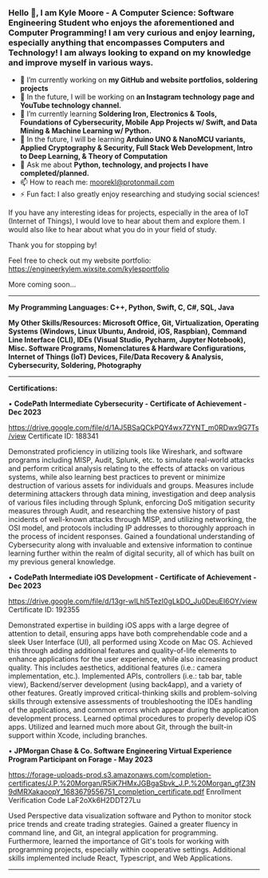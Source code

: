 ### Hello 👋, I am Kyle Moore - A Computer Science: Software Engineering Student who enjoys the aforementioned and Computer Programming! I am very curious and enjoy learning, especially anything that encompasses Computers and Technology! I am always looking to expand on my knowledge and improve myself in various ways.

- 🔭 I’m currently working on **my GitHub and website portfolios, soldering projects**
- 🌠 In the future, I will be working on **an Instagram technology page and YouTube technology channel.**
- 🌱 I’m currently learning __Soldering Iron, Electronics & Tools, Foundations of Cybersecurity, Mobile App Projects w/ Swift, and Data Mining & Machine Learning w/ Python.__
- 🚀 In the future, I will be learning **Arduino UNO & NanoMCU variants, Applied Cryptography & Security, Full Stack Web Development, Intro to Deep Learning, & Theory of Computation**
- 💬 Ask me about **Python, technology, and projects I have completed/planned.**
- 📫 How to reach me: moorekl@protonmail.com
- ⚡ Fun fact: I also greatly enjoy researching and studying social sciences!



If you have any interesting ideas for projects, especially in the area of IoT (Internet of Things), I would love to hear about them and explore them. I would also like to hear about what you do in your field of study.

Thank you for stopping by!

Feel free to check out my website portfolio: https://engineerkylem.wixsite.com/kylesportfolio

More coming soon...



----------------------------------------------------------------------------------------------------------------------------------------------------

**My Programming Languages: C++, Python, Swift, C, C#, SQL, Java**

**My Other Skills/Resources: Microsoft Office, Git, Virtualization, Operating Systems (Windows, Linux Ubuntu, Android, iOS, Raspbian), Command Line Interface (CLI), IDEs (Visual Studio, Pycharm, Jupyter Notebook), Misc. Software Programs, Nomenclatures & Hardware Configurations, Internet of Things (IoT) Devices, File/Data Recovery & Analysis, Cybersecurity, Soldering, Photography**

----------------------------------------------------------------------------------------------------------------------------------------------------

**Certifications:**

• **CodePath Intermediate Cybersecurity - Certificate of Achievement - Dec 2023**

https://drive.google.com/file/d/1AJ5BSaQCkPQY4wx7ZYNT_m0RDwx9G7Ts/view
Certificate ID: 188341

Demonstrated proficiency in utilizing tools like Wireshark, and software programs including MISP, Audit, Splunk, etc. to simulate real-world attacks and perform critical analysis relating to the effects of attacks on various systems, while also learning best practices to prevent or minimize destruction of various assets for individuals and groups. Measures include determining attackers through data mining, investigation and deep analysis of various files including through Splunk, enforcing DoS mitigation security measures through Audit, and researching the extensive history of past incidents of well-known attacks through MISP, and utilizing networking, the OSI model, and protocols including IP addresses to thoroughly approach in the process of incident responses. Gained a foundational understanding of Cybersecurity along with invaluable and extensive information to continue learning further within the realm of digital security, all of which has built on my previous general knowledge.

• **CodePath Intermediate iOS Development - Certificate of Achievement - Dec 2023**

https://drive.google.com/file/d/13gr-wILhl5TezI0gLkDO_Ju0DeuEI6OY/view
Certificate ID: 192355

Demonstrated expertise in building iOS apps with a large degree of attention to detail, ensuring apps have both comprehendable code and a sleek User Interface (UI), all performed using Xcode on Mac OS. Achieved this through adding additional features and quality-of-life elements to enhance applications for the user experience, while also increasing product quality. This includes aesthetics, additional features (i.e.: camera implementation, etc.). Implemented APIs, controllers (i.e.: tab bar, table view), Backend/server development (using back4app), and a variety of other features. Greatly improved critical-thinking skills and problem-solving skills through extensive assessments of troubleshooting the IDEs handling of the applications, and common errors which appear during the application development process. Learned optimal procedures to properly develop iOS apps. Utilized and learned much more about Git, through the built-in support within Xcode, including branches.

• **JPMorgan Chase & Co. Software Engineering Virtual Experience Program Participant on Forage - May 2023**

https://forage-uploads-prod.s3.amazonaws.com/completion-certificates/J.P.%20Morgan/R5iK7HMxJGBgaSbvk_J.P.%20Morgan_gfZ3N9dMRXakaoopY_1683679556751_completion_certificate.pdf
Enrollment Verification Code LaF2oXk6H2DDT27Lu

Used Perspective data visualization software and Python to monitor stock price trends and create trading strategies. Gained a greater fluency in command line, and Git, an integral application for programming. Furthermore, learned the importance of Git's tools for working with programming projects, especially within cooperative settings. Additional skills implemented include React, Typescript, and Web Applications.

----------------------------------------------------------------------------------------------------------------------------------------------------

<!--
**KyoKyle64/KyoKyle64** is a ✨ _special_ ✨ repository because its `README.md` (this file) appears on your GitHub profile.

Here are some ideas to get you started:

- 🔭 I’m currently working on ...
- 🌱 I’m currently learning ...
- 👯 I’m looking to collaborate on ...
- 🤔 I’m looking for help with ...
- 💬 Ask me about ...
- 📫 How to reach me: ...
- 😄 Pronouns: ...
- ⚡ Fun fact: ...
-->

